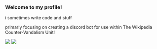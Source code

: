 ### Welcome to my profile!

i sometimes write code and stuff

primarly focusing on creating a discord bot for use within The Wikipedia Counter-Vandalism Unit!
<!--
**Tantomile/Tantomile** is a ✨ _special_ ✨ repository because its `README.md` (this file) appears on your GitHub profile.

Here are some ideas to get you started:

- 🔭 I’m currently working on ...
- 🌱 I’m currently learning ...
- 👯 I’m looking to collaborate on ...
- 🤔 I’m looking for help with ...
- 💬 Ask me about ...
- 📫 How to reach me: ...
- 😄 Pronouns: ...
- ⚡ Fun fact: ...
-->

![](https://raw.githubusercontent.com/tantomile/github-stats/master/generated/overview.svg#gh-dark-mode-only)
![](https://raw.githubusercontent.com/tantomile/github-stats/master/generated/languages.svg#gh-dark-mode-only)
